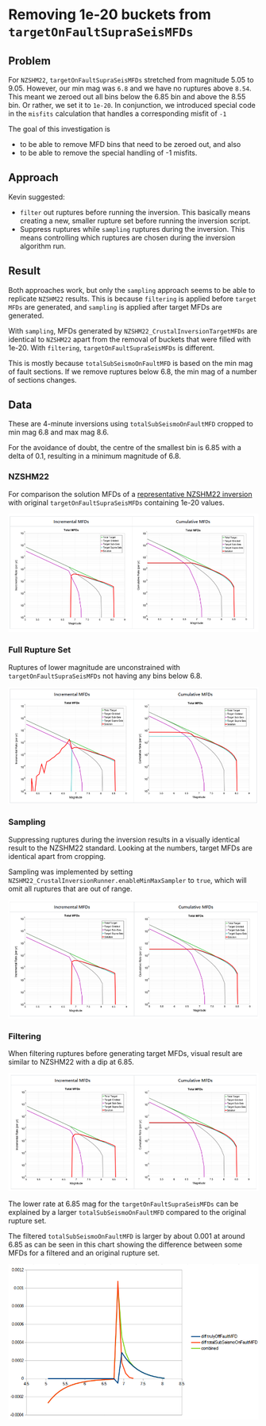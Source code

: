 # Removing 1e-20 buckets from `targetOnFaultSupraSeisMFDs`

## Problem
For `NZSHM22`, `targetOnFaultSupraSeisMFDs` stretched from magnitude 5.05 to 9.05. However, our min mag was `6.8` and we have no ruptures above `8.54`. This meant we zeroed out all bins below the 6.85 bin and above the 8.55 bin. Or rather, we set it to `1e-20`. In conjunction, we introduced special code in the `misfits` calculation that handles a corresponding misfit of `-1`

The goal of this investigation is 
- to be able to remove MFD bins that need to be zeroed out, and also 
- to be able to remove the special handling of -1 misfits.

## Approach
Kevin suggested:
- `filter` out ruptures before running the inversion. This basically means creating a new, smaller rupture set before running the inversion script.
- Suppress ruptures while `sampling` ruptures during the inversion. This means controlling which ruptures are chosen during the inversion algorithm run.

## Result

Both approaches work, but only the `sampling` approach seems to be able to replicate `NZSHM22` results. This is because `filtering` is applied before `target MFDs` are generated, and `sampling` is applied after target MFDs are generated.

With `sampling`, MFDs generated by `NZSHM22_CrustalInversionTargetMFDs` are identical to `NZSHM22` apart from the removal of buckets that were filled with 1e-20. With `filtering`, `targetOnFaultSupraSeisMFDs` is different. 

This is mostly because `totalSubSeismoOnFaultMFD` is based on the min mag of fault sections. If we remove ruptures below 6.8, the min mag of a number of sections changes.

## Data

These are 4-minute inversions using `totalSubSeismoOnFaultMFD` cropped to min mag 6.8 and max mag 8.6.

For the avoidance of doubt, the centre of the smallest bin is 6.85 with a delta of 0.1, resulting in a minimum magnitude of 6.8.

### NZSHM22 

For comparison the solution MFDs of a [representative NZSHM22 inversion](http://simple-toshi-ui.s3-website-ap-southeast-2.amazonaws.com/InversionSolution/SW52ZXJzaW9uU29sdXRpb246NjMzMzY3Mw==/DiagnosticReportTab) with original `targetOnFaultSupraSeisMFDs` containing 1e-20 values.

![screenshot](Screenshot%202024-03-25%20143539.png)

### Full Rupture Set

Ruptures of lower magnitude are unconstrained with `targetOnFaultSupraSeisMFDs` not having any bins below 6.8.

![Screenshot 2024-03-25 162802.png](Screenshot%202024-03-25%20162802.png)

### Sampling

Suppressing ruptures during the inversion results in a visually identical result to the NZSHM22 standard. Looking at the numbers, target MFDs are identical apart from cropping.

Sampling was implemented by setting `NZSHM22_CrustalInversionRunner.enableMinMaxSampler` to `true`, which will omit all ruptures that are out of range.

![Screenshot 2024-03-25 161605.png](Screenshot%202024-03-25%20161605.png)

### Filtering

When filtering ruptures before generating target MFDs, visual result are similar to NZSHM22 with a dip at 6.85. 

![Screenshot 2024-03-25 164358.png](Screenshot%202024-03-25%20164358.png)

The lower rate at 6.85 mag for the `targetOnFaultSupraSeisMFDs` can be explained by a larger `totalSubSeismoOnFaultMFD` compared to the original rupture set.

The filtered `totalSubSeismoOnFaultMFD` is larger by about 0.001 at around 6.85 as can be seen in this chart showing the difference between some MFDs for a filtered and an original rupture set.

![Screenshot 2024-03-27 101633.png](Screenshot%202024-03-27%20101633.png)